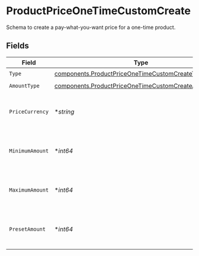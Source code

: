 # ProductPriceOneTimeCustomCreate

Schema to create a pay-what-you-want price for a one-time product.


## Fields

| Field                                                                                                                        | Type                                                                                                                         | Required                                                                                                                     | Description                                                                                                                  |
| ---------------------------------------------------------------------------------------------------------------------------- | ---------------------------------------------------------------------------------------------------------------------------- | ---------------------------------------------------------------------------------------------------------------------------- | ---------------------------------------------------------------------------------------------------------------------------- |
| `Type`                                                                                                                       | [components.ProductPriceOneTimeCustomCreateType](../../models/components/productpriceonetimecustomcreatetype.md)             | :heavy_check_mark:                                                                                                           | N/A                                                                                                                          |
| `AmountType`                                                                                                                 | [components.ProductPriceOneTimeCustomCreateAmountType](../../models/components/productpriceonetimecustomcreateamounttype.md) | :heavy_check_mark:                                                                                                           | N/A                                                                                                                          |
| `PriceCurrency`                                                                                                              | **string*                                                                                                                    | :heavy_minus_sign:                                                                                                           | The currency. Currently, only `usd` is supported.                                                                            |
| `MinimumAmount`                                                                                                              | **int64*                                                                                                                     | :heavy_minus_sign:                                                                                                           | The minimum amount the customer can pay.                                                                                     |
| `MaximumAmount`                                                                                                              | **int64*                                                                                                                     | :heavy_minus_sign:                                                                                                           | The maximum amount the customer can pay.                                                                                     |
| `PresetAmount`                                                                                                               | **int64*                                                                                                                     | :heavy_minus_sign:                                                                                                           | The initial amount shown to the customer.                                                                                    |